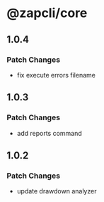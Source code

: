 # @zapcli/core

## 1.0.4

### Patch Changes

- fix execute errors filename

## 1.0.3

### Patch Changes

- add reports command

## 1.0.2

### Patch Changes

- update drawdown analyzer
